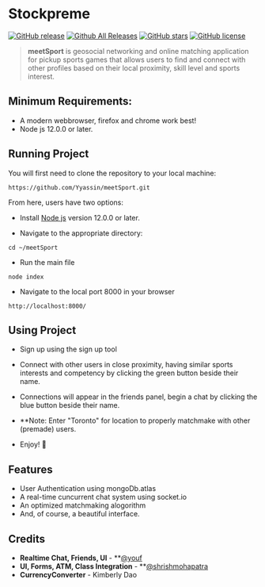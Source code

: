 # Stockpreme
[![GitHub release](https://img.shields.io/github/v/release/Yyassin/meetSport.svg?colorB=97CA00?label=version)](https://github.com/Yyassin/meetSport/releases/latest) [![Github All Releases](https://img.shields.io/github/downloads/Yyassin/meetSport/total.svg?colorB=97CA00)](https://github.com/Yyassin/meetSport/releases) [![GitHub stars](https://img.shields.io/github/stars/Yyassin/meetSport.svg?colorB=007EC6)](https://github.com/Yyassin/meetSport/stargazers)  [![GitHub license](https://img.shields.io/badge/license-MIT-blue.svg)](https://raw.githubusercontent.com/Yyassin/meetSport/master/LICENSE)

> **meetSport** is geosocial networking and online matching application for pickup sports games that allows users to find and connect with other profiles based on their local proximity, skill level and sports interest.

<!--- Supports all major media players, including full **Spotify**, **Google Play Music Desktop Player** and **Chrome/Firefox webplayer** support (thanks to **[@tjhrulz](https://github.com/tjhrulz)** and **[@khanhas](https://github.com/khanhas)**)  for the amazing plugins used in this skin). --->

## Minimum Requirements:
 - A modern webbrowser, firefox and chrome work best!
 - Node js 12.0.0 or later.
 
## Running Project
You will first need to clone the repository to your local machine:
```
https://github.com/Yyassin/meetSport.git
```
From here, users have two options:

* Install [Node js](https://nodejs.org/en/) version 12.0.0 or later.

* Navigate to the appropriate directory:
```
cd ~/meetSport
```
* Run the main file
```
node index
```
* Navigate to the local port 8000 in your browser
```
http://localhost:8000/
```


## Using Project

* Sign up using the sign up tool

* Connect with other users in close proximity, having similar sports interests and competency by clicking the green button beside their name.

* Connections will appear in the friends panel, begin a chat by clicking the blue button beside their name.

* **Note: Enter "Toronto" for location to properly matchmake with other (premade) users.
  
 * Enjoy! 🎉

## Features
- User Authentication using mongoDb.atlas
- A real-time cuncurrent chat system using socket.io
- An optimized matchmaking alogorithm
- And, of course, a beautiful interface.


## Credits

- **Realtime Chat, Friends, UI** - **[@youf](https://github.com/Yyassin) 
- **UI, Forms, ATM, Class Integration** - **[@shrishmohapatra](https://github.com/shrish-mohapatra)
- **CurrencyConverter** - Kimberly Dao

